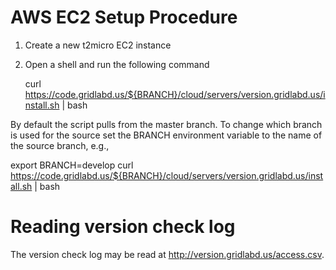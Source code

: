 # AWS EC2 Setup Procedure

1. Create a new t2micro EC2 instance
2. Open a shell and run the following command
   
   curl https://code.gridlabd.us/${BRANCH}/cloud/servers/version.gridlabd.us/install.sh | bash

By default the script pulls from the master branch. To change
which branch is used for the source set the BRANCH environment
variable to the name of the source branch, e.g.,

   export BRANCH=develop
   curl https://code.gridlabd.us/${BRANCH}/cloud/servers/version.gridlabd.us/install.sh | bash

# Reading version check log

The version check log may be read at http://version.gridlabd.us/access.csv.
